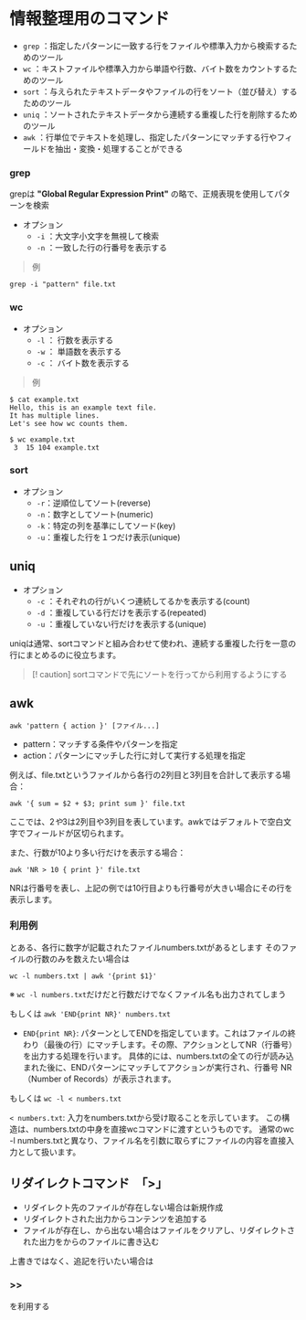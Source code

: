 # 情報整理用のコマンド

- `grep` ：指定したパターンに一致する行をファイルや標準入力から検索するためのツール
- `wc`   ：キストファイルや標準入力から単語や行数、バイト数をカウントするためのツール
- `sort` ：与えられたテキストデータやファイルの行をソート（並び替え）するためのツール
- `uniq` ：ソートされたテキストデータから連続する重複した行を削除するためのツール
- `awk`  ：行単位でテキストを処理し、指定したパターンにマッチする行やフィールドを抽出・変換・処理することができる


### grep
grepは __"Global Regular Expression Print"__ の略で、正規表現を使用してパターンを検索

- オプション
  - `-i` ：大文字小文字を無視して検索
  - `-n` ：一致した行の行番号を表示する

> 例

```
grep -i "pattern" file.txt
```

### wc

- オプション
  - `-l` ： 行数を表示する
  - `-w` ： 単語数を表示する
  - `-c` ： バイト数を表示する

> 例

```
$ cat example.txt
Hello, this is an example text file.
It has multiple lines.
Let's see how wc counts them.

$ wc example.txt
 3  15 104 example.txt
```


### sort

- オプション
  - `-r`：逆順位してソート(reverse)
  - `-n`：数字としてソート(numeric)
  - `-k`：特定の列を基準にしてソード(key)
  - `-u`：重複した行を１つだけ表示(unique)



## uniq

- オプション
  - `-c` ：それぞれの行がいくつ連続してるかを表示する(count)
  - `-d` ：重複している行だけを表示する(repeated)
  - `-u` ：重複していない行だけを表示する(unique)


uniqは通常、sortコマンドと組み合わせて使われ、連続する重複した行を一意の行にまとめるのに役立ちます。

> [! caution]
> sortコマンドで先にソートを行ってから利用するようにする

## awk

```
awk 'pattern { action }' [ファイル...]
```

- pattern：マッチする条件やパターンを指定
- action：パターンにマッチした行に対して実行する処理を指定


例えば、file.txtというファイルから各行の2列目と3列目を合計して表示する場合：

```
awk '{ sum = $2 + $3; print sum }' file.txt
```

ここでは、$2や$3は2列目や3列目を表しています。awkではデフォルトで空白文字でフィールドが区切られます。

また、行数が10より多い行だけを表示する場合：

```
awk 'NR > 10 { print }' file.txt
```

NRは行番号を表し、上記の例では10行目よりも行番号が大きい場合にその行を表示します。




### 利用例

とある、各行に数字が記載されたファイルnumbers.txtがあるとします
そのファイルの行数のみを数えたい場合は

 ` wc -l numbers.txt | awk '{print $1}' ` 

※ `wc -l numbers.txt`だけだと行数だけでなくファイル名も出力されてしまう

もしくは
`awk 'END{print NR}' numbers.txt`

 - `END{print NR}`: パターンとしてENDを指定しています。これはファイルの終わり（最後の行）にマッチします。その際、アクションとしてNR（行番号）を出力する処理を行います。
具体的には、numbers.txtの全ての行が読み込まれた後に、ENDパターンにマッチしてアクションが実行され、行番号 NR（Number of Records）が表示されます。

もしくは
` wc -l < numbers.txt `

` < numbers.txt `: 入力をnumbers.txtから受け取ることを示しています。
この構造は、numbers.txtの中身を直接wcコマンドに渡すというものです。
通常のwc -l numbers.txtと異なり、ファイル名を引数に取らずにファイルの内容を直接入力として扱います。



## リダイレクトコマンド　「>」

- リダイレクト先のファイルが存在しない場合は新規作成
- リダイレクトされた出力からコンテンツを追加する
- ファイルが存在し、から出ない場合はファイルをクリアし、リダイレクトされた出力をからのファイルに書き込む

上書きではなく、追記を行いたい場合は

###  >>

を利用する





